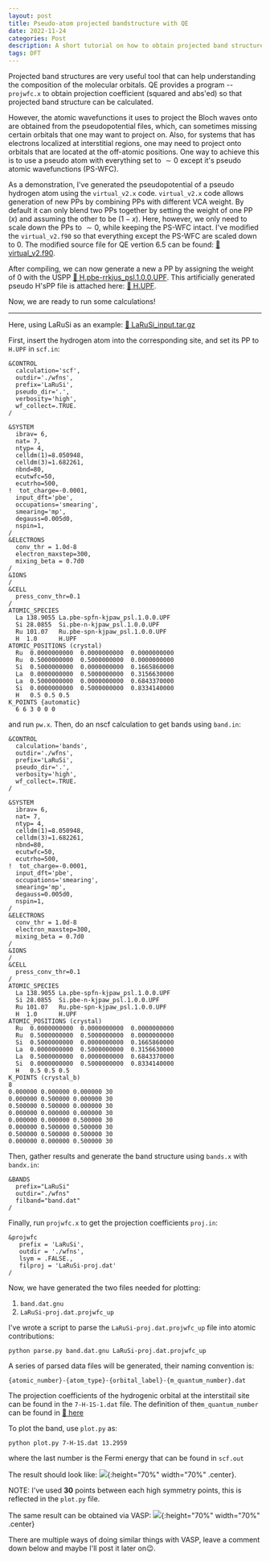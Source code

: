 ```yaml
---
layout: post
title: Pseudo-atom projected bandstructure with QE
date: 2022-11-24
categories: Post
description: A short tutorial on how to obtain projected band structure onto pseudo-atom's atomic orbitals using quantum espresso.
tags: DFT
---
```

Projected band structures are very useful tool that can help understanding the composition of the molecular orbitals.
QE provides a program -- `projwfc.x` to obtain projection coefficient (squared and abs'ed) so that projected band structure can be calculated.

However, the atomic wavefunctions it uses to project the Bloch waves onto are obtained from the pseudopotential files, which, can sometimes missing certain orbitals that one may want to project on.
Also, for systems that has electrons localized at interstitial regions, one may need to project onto orbitals that are located at the off-atomic positions.
One way to achieve this is to use a pseudo atom with everything set to $\sim 0$ except it's pseudo atomic wavefunctions (PS-WFC).

As a demonstration, I've generated the pseudopotential of a pseudo hydrogen atom using the `virtual_v2.x` code. `virtual_v2.x` code allows generation of new PPs by combining PPs with different VCA weight. 
By default it can only blend two PPs together by setting the weight of one PP ($x$) and assuming the other to be ($1-x$).
Here, however, we only need to scale down the PPs to $\sim 0$, while keeping the PS-WFC intact. 
I've modified the `virtual_v2.f90` so that everything except the PS-WFC are scaled down to $0$. The modified source file for QE vertion 6.5 can be found: [:link: virtual_v2.f90]({{site.baseurl}}/assets/other/2022-11-24-QE_pseudo_proj/virtual_v2.f90).

After compiling, we can now generate a new a PP by assigning the weight of $0$ with the USPP [:link: H.pbe-rrkjus_psl.1.0.0.UPF]({{site.baseurl}}/assets/other/2022-11-24-QE_pseudo_proj/H.pbe-rrkjus_psl.1.0.0.UPF). This artificially generated pseudo H'sPP file is attached here:
[:link: H.UPF]({{site.baseurl}}/assets/other/2022-11-24-QE_pseudo_proj/H.UPF).

Now, we are ready to run some calculations!

---
Here, using LaRuSi as an example:
[:file_folder: LaRuSi_input.tar.gz]({{site.baseurl}}/assets/other/2022-11-24-QE_pseudo_proj/LaRuSi_input.tar.gz)

First, insert the hydrogen atom into the corresponding site, and set its PP to `H.UPF` in `scf.in`:
```
&CONTROL
  calculation='scf',
  outdir='./wfns',
  prefix='LaRuSi',
  pseudo_dir='.',
  verbosity='high',
  wf_collect=.TRUE.
/

&SYSTEM
  ibrav= 6,
  nat= 7,
  ntyp= 4,
  celldm(1)=8.050948,
  celldm(3)=1.682261,
  nbnd=80,
  ecutwfc=50,
  ecutrho=500,
!  tot_charge=-0.0001,
  input_dft='pbe',
  occupations='smearing',
  smearing='mp',
  degauss=0.005d0,
  nspin=1,
/
&ELECTRONS
  conv_thr = 1.0d-8
  electron_maxstep=300,
  mixing_beta = 0.7d0
/
&IONS
/
&CELL
  press_conv_thr=0.1
/
ATOMIC_SPECIES
  La 138.9055 La.pbe-spfn-kjpaw_psl.1.0.0.UPF
  Si 28.0855  Si.pbe-n-kjpaw_psl.1.0.0.UPF
  Ru 101.07   Ru.pbe-spn-kjpaw_psl.1.0.0.UPF
  H  1.0      H.UPF
ATOMIC_POSITIONS (crystal)
  Ru  0.0000000000  0.0000000000  0.0000000000
  Ru  0.5000000000  0.5000000000  0.0000000000
  Si  0.5000000000  0.0000000000  0.1665860000
  La  0.0000000000  0.5000000000  0.3156630000
  La  0.5000000000  0.0000000000  0.6843370000
  Si  0.0000000000  0.5000000000  0.8334140000
  H   0.5 0.5 0.5
K_POINTS {automatic}
  6 6 3 0 0 0
```
and run `pw.x`. Then, do an nscf calculation to get bands using `band.in`:
```
&CONTROL
  calculation='bands',
  outdir='./wfns',
  prefix='LaRuSi',
  pseudo_dir='.',
  verbosity='high',
  wf_collect=.TRUE.
/

&SYSTEM
  ibrav= 6,
  nat= 7,
  ntyp= 4,
  celldm(1)=8.050948,
  celldm(3)=1.682261,
  nbnd=80,
  ecutwfc=50,
  ecutrho=500,
!  tot_charge=-0.0001,
  input_dft='pbe',
  occupations='smearing',
  smearing='mp',
  degauss=0.005d0,
  nspin=1,
/
&ELECTRONS
  conv_thr = 1.0d-8
  electron_maxstep=300,
  mixing_beta = 0.7d0
/
&IONS
/
&CELL
  press_conv_thr=0.1
/
ATOMIC_SPECIES
  La 138.9055 La.pbe-spfn-kjpaw_psl.1.0.0.UPF
  Si 28.0855  Si.pbe-n-kjpaw_psl.1.0.0.UPF
  Ru 101.07   Ru.pbe-spn-kjpaw_psl.1.0.0.UPF
  H  1.0      H.UPF
ATOMIC_POSITIONS (crystal)
  Ru  0.0000000000  0.0000000000  0.0000000000
  Ru  0.5000000000  0.5000000000  0.0000000000
  Si  0.5000000000  0.0000000000  0.1665860000
  La  0.0000000000  0.5000000000  0.3156630000
  La  0.5000000000  0.0000000000  0.6843370000
  Si  0.0000000000  0.5000000000  0.8334140000
  H   0.5 0.5 0.5
K_POINTS (crystal_b)
8
0.000000 0.000000 0.000000 30
0.000000 0.500000 0.000000 30
0.500000 0.500000 0.000000 30
0.000000 0.000000 0.000000 30
0.000000 0.000000 0.500000 30
0.000000 0.500000 0.500000 30
0.500000 0.500000 0.500000 30
0.000000 0.000000 0.500000 30
```
Then, gather results and generate the band structure using `bands.x` with `bandx.in`:
```
&BANDS
  prefix="LaRuSi"
  outdir="./wfns"
  filband="band.dat"
/
```
Finally, run `projwfc.x` to get the projection coefficients `proj.in`:
```
&projwfc
   prefix = 'LaRuSi',
   outdir = './wfns',
   lsym = .FALSE.,
   filproj = 'LaRuSi-proj.dat'
/
```

Now, we have generated the two files needed for plotting:
1. `band.dat.gnu`
2. `LaRuSi-proj.dat.projwfc_up`

I've wrote a script to parse the `LaRuSi-proj.dat.projwfc_up` file into atomic contributions:
```
python parse.py band.dat.gnu LaRuSi-proj.dat.projwfc_up
```
A series of parsed data files will be generated, their naming convention is:
```
{atomic_number}-{atom_type}-{orbital_label}-{m_quantum_number}.dat
```
The projection coefficients of the hydrogenic orbital at the interstitail site can be found in the `7-H-1S-1.dat` file.
The definition of the`m_quantum_number` can be found in [:link: here](https://www.quantum-espresso.org/Doc/INPUT_PROJWFC.html)

To plot the band, use `plot.py` as:
```
python plot.py 7-H-1S.dat 13.2959
```
where the last number is the Fermi energy that can be found in `scf.out`

The result should look like:
![]({{site.baseurl}}/assets/img/post_img/2022-11-24-img1.png){:height="70%" width="70%" .center}.

NOTE: I've used __30__ points between each high symmetry points, this is reflected in the `plot.py` file.


The same result can be obtained via VASP:
![]({{site.baseurl}}/assets/img/post_img/2022-11-24-img2.png){:height="70%" width="70%" .center}

There are multiple ways of doing similar things with VASP, leave a comment down below and maybe I'll post it later on😉.
